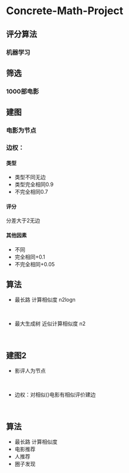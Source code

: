 # Concrete-Math-Project

## 评分算法

### 机器学习

## 筛选

### 1000部电影

## 建图

### 电影为节点

### 边权：

#### 类型

+ 类型不同无边
+ 类型完全相同0.9
+ 不完全相同0.7

#### 评分

分差大于2无边

#### 其他因素

+ 不同
+ 完全相同+0.1
+ 不完全相同+0.05

## 算法

+ 最长路   计算相似度 n2logn

​	

+ 最大生成树  近似计算相似度 n2

​	

## 建图2

+ 影评人为节点

​	

+ 边权：对相似()电影有相似评价建边

​	

## 算法

+ 最长路   计算相似度
+ 电影推荐
+ 人推荐     
+ 圈子发现